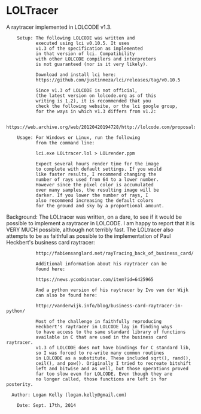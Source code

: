 LOLTracer
=========

A raytracer implemented in LOLCODE v1.3.

        Setup: The following LOLCODE was written and
               executed using lci v0.10.5. It uses
               v1.3 of the specification as implemented
               in that version of lci. Compatibility
               with other LOLCODE compilers and interpreters
               is not guaranteed (nor is it very likely).

               Download and install lci here:
               https://github.com/justinmeza/lci/releases/tag/v0.10.5
         
               Since v1.3 of LOLCODE is not official,
               (the latest version on lolcode.org as of this
               writing is 1.2), it is recommended that you
               check the following website, or the lci google group,
               for the ways in which v1.3 differs from v1.2:

               https://web.archive.org/web/20120420194728/http://lolcode.com/proposals/1.3/bukkit2

        Usage: For Windows or Linux, run the following
               from the command line:

               lci.exe LOLtracer.lol > LOLrender.ppm
               
               Expect several hours render time for the image
               to complete with default settings. If you would
               like faster results, I recommend changing the 
               number of rays used from 64 to a lower number.
               However since the pixel color is accumulated
               over many samples, the resulting image will be
               darker. If you lower the number of rays, I 
               also recommend increasing the default colors
               for the ground and sky by a proportional amount.

   Background: The LOLtracer was written, on a dare, to
               see if it would be possible to implement
               a raytracer in LOLCODE. I am happy to
               report that it is VERY MUCH possible, although
               not terribly fast. The LOLtracer also attempts
               to be as faithful as possible to the implementation
               of Paul Heckbert's business card raytracer:

               http://fabiensanglard.net/rayTracing_back_of_business_card/

               Additional information about his raytracer can be
               found here:
 
               https://news.ycombinator.com/item?id=6425965

               And a python version of his raytracer by Ivo van der Wijk
               can also be found here:

               http://vanderwijk.info/blog/business-card-raytracer-in-python/

               Most of the challenge in faithfully reproducing
               Heckbert's raytracer in LOLCODE lay in finding ways
               to have access to the same standard library of functions
               available in C that are used in the business card raytracer.
               v1.3 of LOLCODE does not have bindings for C standard lib,
               so I was forced to re-write many common routines
               in LOLCODE as a substitute. These included sqrt(), rand(),
               ceil(), and pow(). Originally I tried to recreate bitshift
               left and bitwise and as well, but those operations proved
               far too slow even for LOLCODE. Even though they are
               no longer called, those functions are left in for posterity.

      Author: Logan Kelly (logan.kelly@gmail.com)

        Date: Sept. 17th, 2014
